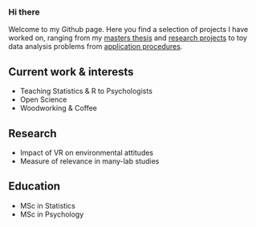 ### Hi there

Welcome to my Github page. 
Here you find a selection of projects I have worked on, ranging from my [masters thesis](https://github.com/StefanThoma/ReplicationRelevance) and [research projects](https://github.com/StefanThoma/VR_Environmental_Awareness) to toy data analysis problems from [application procedures](https://github.com/StefanThoma/Technical-Task-2022).

## Current work & interests
- Teaching Statistics & R to Psychologists
- Open Science
- Woodworking & Coffee

## Research
- Impact of VR on environmental attitudes
- Measure of relevance in many-lab studies

## Education
- MSc in Statistics 
- MSc in Psychology